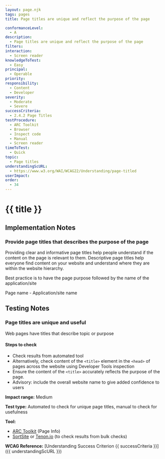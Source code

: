```yaml
---
layout: page.njk
tags: pages
title: Page titles are unique and reflect the purpose of the page

conformanceLevel:
  - A
description:
  - Page titles are unique and reflect the purpose of the page
filters:
interaction:
  - Screen reader
knowledgeToTest:
  - Easy
principal:
  - Operable
priority:
responsibility:
  - Content
  - Developer
severity:
  - Moderate
  - Severe
successCriteria:
  - 2.4.2 Page Titles
testProcedure:
  - ARC Toolkit
  - Browser
  - Inspect code
  - Manual
  - Screen reader
timeToTest:
  - Quick
topic:
  - Page titles
understandingScURL:
  - https://www.w3.org/WAI/WCAG22/Understanding/page-titled
userImpact:
order:
  - 34
---
```


# {{ title }}

## Implementation Notes

### Provide page titles that describes the purpose of the page

Providing clear and informative page titles help people understand if the content on the page is relevant to them. Descriptive page titles help everyone find content on your website and understand where they are within the website hierarchy.

Best practice is to have the page purpose followed by the name of the application/site

Page name - Application/site name

## Testing Notes

### Page titles are unique and useful

Web pages have titles that describe topic or purpose

#### Steps to check

- Check results from automated tool
- Alternatively, check content of the `<title>` element in the `<head>` of pages across the website using Developer Tools inspection
- Ensure the content of the `<title>` accurately reflects the purpose of the page. 
- Advisory: include the overall website name to give added confidence to users

**Impact range:** Medium

**Test type:** Automated to check for unique page titles, manual to check for usefulness

**Tool:**

- [ARC Toolkit](https://www.paciellogroup.com/toolkit/) (Page Info)
- [SortSite](https://www.powermapper.com/products/sortsite/) or [Tenon.io](http://tenon.io) (to check results from bulk checks)

**WCAG Reference:** [Understanding Success Criterion {{ successCriteria }}]({{ understandingScURL }})